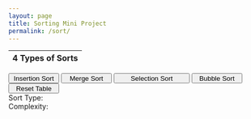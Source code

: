 ```yaml
---
layout: page
title: Sorting Mini Project
permalink: /sort/
---
```


<head>
</head>
<body>
    <table id=table>
        <thead>
        <tr>
            <th colspan=2>4 Types of Sorts</th>
        </tr>
        </thead>
        <tbody id=body>
            <!-- <tr>
                <td>List Number</td>
                <td>Song Name</td>
            </tr> -->
        </tbody>
    </table>
    <button class="Insertion Sort" id="insertion-button" style="height:20px;width:100px">Insertion Sort</button>
    <button class="Merge Sort" id="merge-button" style="height:20px;width:100px">Merge Sort</button>
    <button class="Selection Sort" id="selection-button" style="height:20px;width:150px">Selection Sort</button>
    <button class="Bubble Sort" id="bubble-button" style="height:20px;width:100px">Bubble Sort<br></button>
    <button class="Delete" id="delete-button" style="height:20px;width:100px">Reset Table<br></button>
    <br><label id="sort-type">Sort Type: </label>
    <br><label id="complexity">Complexity: <br></label>
    <script>
        function createTable() {
            // const tbl = document.createElement("table");
            const body = document.createElement("tbody");
            const firstRow = document.createElement("tr");
            const cellList = document.createElement("td");
            const cellTextList = document.createTextNode("List Number");
            cellList.appendChild(cellTextList);
            firstRow.appendChild(cellList);
            const cellSong = document.createElement("td");
            const cellTextSong = document.createTextNode("Song Name");
            cellSong.appendChild(cellTextSong);
            firstRow.appendChild(cellSong);
            document.getElementById("body").appendChild(firstRow);
            for (let i = 0; i < 4; i++) {
                const row = document.createElement("tr");
                const cell1 = document.createElement("td");
                const cellText1 = document.createTextNode(`${i}`);
                cell1.appendChild(cellText1);
                row.appendChild(cell1);
                const cell2 = document.createElement("td");
                const cellText2 = document.createTextNode("TBD");
                cell2.appendChild(cellText2);
                row.appendChild(cell2);
                document.getElementById("body").appendChild(row);
            }
            document.getElementById("table").appendChild(tblBody);
            // document.body.appendChild(tbl);
            // tbl.setAttribute("border", "2");
        }
        function resetTable() {
            document.getElementById("body").remove(); 
        }
        document.getElementById("insertion-button").onclick = function(){
            createTable();
            document.getElementById("sort-type").innerHTML = "Sort Type: Insertion Sort";
        }
        document.getElementById("delete-button").onclick = function(){
            resetTable();
            document.getElementById("sort-type").innerHTML = "Sort Type:";
        }
    </script>
</body>